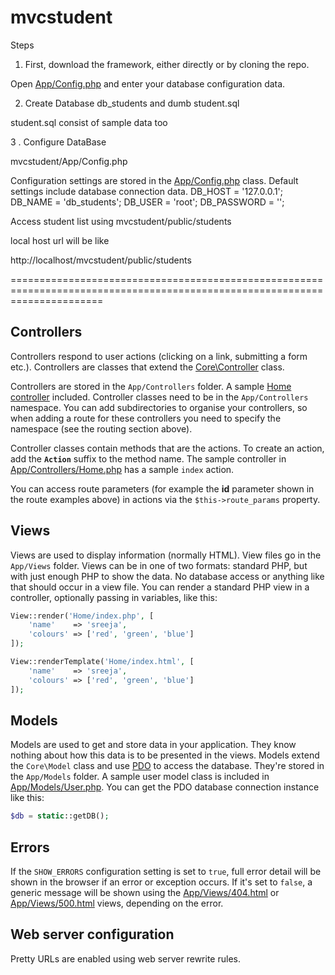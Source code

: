 # mvcstudent

Steps

 1. First, download the framework, either directly or by cloning the repo.
 
 Open [App/Config.php](App/Config.php) and enter your database configuration data.

 2. Create Database db_students and dumb student.sql
 
   student.sql consist of sample data too

3 . Configure DataBase

 mvcstudent/App/Config.php           

Configuration settings are stored in the [App/Config.php](App/Config.php) class. Default settings include database connection data.
DB_HOST = '127.0.0.1';
 DB_NAME = 'db_students';
 DB_USER = 'root';
DB_PASSWORD = '';

Access student list using  mvcstudent/public/students 

local host url will be like

http://localhost/mvcstudent/public/students   

============================================================================================================================

## Controllers

Controllers respond to user actions (clicking on a link, submitting a form etc.). Controllers are classes that extend the [Core\Controller](Core/Controller.php) class.

Controllers are stored in the `App/Controllers` folder. A sample [Home controller](App/Controllers/Home.php) included. Controller classes need to be in the `App/Controllers` namespace. You can add subdirectories to organise your controllers, so when adding a route for these controllers you need to specify the namespace (see the routing section above).

Controller classes contain methods that are the actions. To create an action, add the **`Action`** suffix to the method name. The sample controller in [App/Controllers/Home.php](App/Controllers/Home.php) has a sample `index` action.

You can access route parameters (for example the **id** parameter shown in the route examples above) in actions via the `$this->route_params` property.


## Views

Views are used to display information (normally HTML). View files go in the `App/Views` folder. Views can be in one of two formats: standard PHP, but with just enough PHP to show the data. No database access or anything like that should occur in a view file. You can render a standard PHP view in a controller, optionally passing in variables, like this:

```php
View::render('Home/index.php', [
    'name'    => 'sreeja',
    'colours' => ['red', 'green', 'blue']
]);
```


```php
View::renderTemplate('Home/index.html', [
    'name'    => 'sreeja',
    'colours' => ['red', 'green', 'blue']
]);
```


## Models

Models are used to get and store data in your application. They know nothing about how this data is to be presented in the views. Models extend the `Core\Model` class and use [PDO](http://php.net/manual/en/book.pdo.php) to access the database. They're stored in the `App/Models` folder. A sample user model class is included in [App/Models/User.php](App/Models/User.php). You can get the PDO database connection instance like this:

```php
$db = static::getDB();
```

## Errors

If the `SHOW_ERRORS` configuration setting is set to `true`, full error detail will be shown in the browser if an error or exception occurs. If it's set to `false`, a generic message will be shown using the [App/Views/404.html](App/Views/404.html) or [App/Views/500.html](App/Views/500.html) views, depending on the error.

## Web server configuration

Pretty URLs are enabled using web server rewrite rules. 
